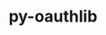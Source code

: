 ---
title: "py-oauthlib"
layout: cache
categories: [package, develop-2024-03-24]
meta: {"versions": ["3.2.2"], "compilers": ["gcc@=11.4.0", "gcc@=9.4.0"], "oss": ["ubuntu20.04", "ubuntu22.04"], "platforms": ["linux"], "targets": ["neoverse_v1", "neoverse_v2", "ppc64le", "x86_64_v3"], "stacks": ["e4s", "e4s-neoverse-v2", "e4s-neoverse_v1", "e4s-power", "ml-linux-x86_64-cpu", "ml-linux-x86_64-cuda", "root"], "num_specs": 5, "num_specs_by_stack": {"e4s-power": 1, "root": 5, "e4s-neoverse_v1": 1, "e4s-neoverse-v2": 1, "ml-linux-x86_64-cpu": 1, "ml-linux-x86_64-cuda": 1, "e4s": 1}}
spec_details: [{"hash": "fjeut6n77v7wft4ui7nmh43a7whunz5m", "compiler": "gcc@=9.4.0", "versions": ["3.2.2"], "os": "ubuntu20.04", "platform": "linux", "target": "ppc64le", "variants": ["build_system=python_pip", "~rsa", "~signals", "~signedtoken"], "stacks": ["e4s-power", "root"], "size": "-", "tarball": "https://binaries.spack.io/releases/develop-2024-03-24/build_cache/linux-ubuntu20.04-ppc64le/gcc-9.4.0/py-oauthlib-3.2.2/linux-ubuntu20.04-ppc64le-gcc-9.4.0-py-oauthlib-3.2.2-fjeut6n77v7wft4ui7nmh43a7whunz5m.spack"}, {"hash": "2tamxxft6gyme5adqbsfgz4wu6bv4jo5", "compiler": "gcc@=11.4.0", "versions": ["3.2.2"], "os": "ubuntu22.04", "platform": "linux", "target": "neoverse_v1", "variants": ["build_system=python_pip", "~rsa", "~signals", "~signedtoken"], "stacks": ["root", "e4s-neoverse_v1"], "size": "-", "tarball": "https://binaries.spack.io/releases/develop-2024-03-24/build_cache/linux-ubuntu22.04-neoverse_v1/gcc-11.4.0/py-oauthlib-3.2.2/linux-ubuntu22.04-neoverse_v1-gcc-11.4.0-py-oauthlib-3.2.2-2tamxxft6gyme5adqbsfgz4wu6bv4jo5.spack"}, {"hash": "n5f33biokjsnsb2xanevybz6isabw6e3", "compiler": "gcc@=11.4.0", "versions": ["3.2.2"], "os": "ubuntu22.04", "platform": "linux", "target": "neoverse_v2", "variants": ["build_system=python_pip", "~rsa", "~signals", "~signedtoken"], "stacks": ["root", "e4s-neoverse-v2"], "size": "-", "tarball": "https://binaries.spack.io/releases/develop-2024-03-24/build_cache/linux-ubuntu22.04-neoverse_v2/gcc-11.4.0/py-oauthlib-3.2.2/linux-ubuntu22.04-neoverse_v2-gcc-11.4.0-py-oauthlib-3.2.2-n5f33biokjsnsb2xanevybz6isabw6e3.spack"}, {"hash": "6asyc6wiyt5kmb7hc7tgltfytzr5vsiu", "compiler": "gcc@=11.4.0", "versions": ["3.2.2"], "os": "ubuntu22.04", "platform": "linux", "target": "x86_64_v3", "variants": ["build_system=python_pip", "~rsa", "~signals", "~signedtoken"], "stacks": ["ml-linux-x86_64-cpu", "root", "ml-linux-x86_64-cuda"], "size": "-", "tarball": "https://binaries.spack.io/releases/develop-2024-03-24/build_cache/linux-ubuntu22.04-x86_64_v3/gcc-11.4.0/py-oauthlib-3.2.2/linux-ubuntu22.04-x86_64_v3-gcc-11.4.0-py-oauthlib-3.2.2-6asyc6wiyt5kmb7hc7tgltfytzr5vsiu.spack"}, {"hash": "b2qdaxam2obumo2g5wc3aedlisdpr4m5", "compiler": "gcc@=11.4.0", "versions": ["3.2.2"], "os": "ubuntu22.04", "platform": "linux", "target": "x86_64_v3", "variants": ["build_system=python_pip", "~rsa", "~signals", "~signedtoken"], "stacks": ["e4s", "root"], "size": "-", "tarball": "https://binaries.spack.io/releases/develop-2024-03-24/build_cache/linux-ubuntu22.04-x86_64_v3/gcc-11.4.0/py-oauthlib-3.2.2/linux-ubuntu22.04-x86_64_v3-gcc-11.4.0-py-oauthlib-3.2.2-b2qdaxam2obumo2g5wc3aedlisdpr4m5.spack"}]
---